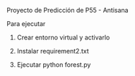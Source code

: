 Proyecto de Predicción de P55 - Antisana

Para ejecutar

1. Crear entorno virtual y activarlo

2. Instalar requirement2.txt

3. Ejecutar python forest.py
